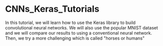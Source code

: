 # CNNs_Keras_Tutorials
In this tutorial, we will learn how to use the Keras library to build convolutional neural networks. We will also use the popular MNIST dataset and we will compare our results to using a conventional neural network. Then, we try a more challenging which is called "horses or humans"
